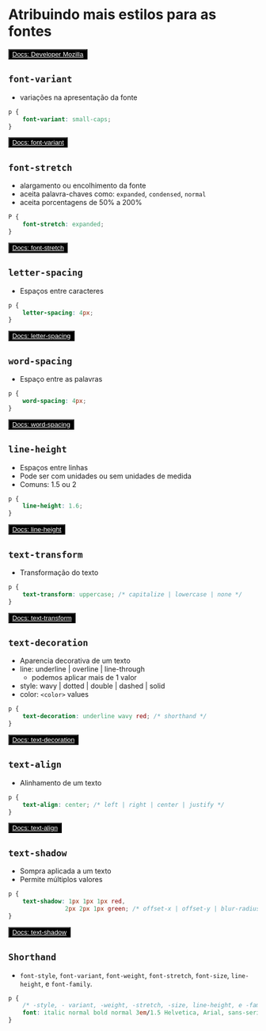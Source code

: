 # Atribuindo mais estilos para as fontes

<button style="background-color: black; color: white;"><a style="color: white;" href="https://developer.mozilla.org/en-US/docs/Learn/CSS/Styling_text/Fundamentals">Docs: Developer Mozilla</a></button>

## `font-variant`

* variações na apresentação da fonte

~~~css
p {
    font-variant: small-caps;
}
~~~

<button style="background-color: black; color: white;"><a style="color: white;" href="https://developer.mozilla.org/en-US/docs/Web/CSS/font-variant">Docs: font-variant</a></button>

## `font-stretch`

* alargamento ou encolhimento da fonte
* aceita palavra-chaves como: `expanded`, `condensed`, `normal`
* aceita porcentagens de 50% a 200%

~~~css
P {
    font-stretch: expanded;
}
~~~

<button style="background-color: black; color: white;"><a style="color: white;" href="https://developer.mozilla.org/en-US/docs/Web/CSS/font-stretch">Docs: font-stretch</a></button>

## `letter-spacing`

* Espaços entre caracteres

~~~css
p {
    letter-spacing: 4px;
}
~~~

<button style="background-color: black; color: white;"><a style="color: white;" href="https://developer.mozilla.org/en-US/docs/Web/CSS/letter-spacing">Docs: letter-spacing</a></button>

## `word-spacing`

* Espaço entre as palavras

~~~css
p {
    word-spacing: 4px;
}
~~~~
<button style="background-color: black; color: white;"><a style="color: white;" href="https://developer.mozilla.org/en-US/docs/Web/CSS/word-spacing">Docs: word-spacing</a></button>

## `line-height`

* Espaços entre linhas
* Pode ser com unidades ou sem unidades de medida
* Comuns: 1.5 ou 2

~~~css
p {
    line-height: 1.6;
}
~~~

<button style="background-color: black; color: white;"><a style="color: white;" href="https://developer.mozilla.org/en-US/docs/Web/CSS/line-height">Docs: line-height</a></button>

## `text-transform`

* Transformação do texto

~~~css
p {
    text-transform: uppercase; /* capitalize | lowercase | none */
}
~~~

<button style="background-color: black; color: white;"><a style="color: white;" href="https://developer.mozilla.org/en-US/docs/Web/CSS/text-transform">Docs: text-transform</a></button>

## `text-decoration`

* Aparencia decorativa de um texto
* line: underline | overline | line-through
  * podemos aplicar mais de 1 valor
* style: wavy | dotted | double | dashed | solid
* color: `<color>` values

~~~css
p {
    text-decoration: underline wavy red; /* shorthand */
}
~~~

<button style="background-color: black; color: white;"><a style="color: white;" href="https://developer.mozilla.org/en-US/docs/Web/CSS/text-decoration">Docs: text-decoration</a></button>

## `text-align`

* Alinhamento de um texto

~~~css
p {
    text-align: center; /* left | right | center | justify */
}
~~~

<button style="background-color: black; color: white;"><a style="color: white;" href="https://developer.mozilla.org/en-US/docs/Web/CSS/text-align">Docs: text-align</a></button>

## `text-shadow`

* Sompra aplicada a um texto
* Permite múltiplos valores

~~~css
p {
    text-shadow: 1px 1px 1px red,
                2px 2px 1px green; /* offset-x | offset-y | blur-radius | color */
}
~~~

<button style="background-color: black; color: white;"><a style="color: white;" href="https://developer.mozilla.org/en-US/docs/Web/CSS/text-shadow">Docs: text-shadow</a></button>

## `Shorthand`

* `font-style`, `font-variant`, `font-weight`, `font-stretch`, `font-size`, `line-height`, e `font-family`.

~~~css
p {
    /* -style, - variant, -weight, -stretch, -size, line-height, e -family. */
    font: italic normal bold normal 3em/1.5 Helvetica, Arial, sans-serif;
}
~~~~